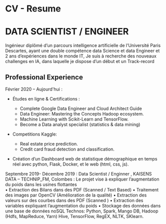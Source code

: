 # CV - Resume 
# DATA SCIENTIST / ENGINEER 
Ingénieur diplômé d’un parcours intelligence artificielle de l’Université Paris Descartes, ayant une double compétence data Science et data Engineer et 2 ans d’expériences dans le monde IT, Je suis à recherche des nouveaux challenges en IA, dans laquelle je dispose d’un début et un Track-record

## Professional Experience
Février 2020 – Aujourd'hui :
  - Études en ligne & Certifications :
    - Complete Google Data Engineer and Cloud Architect Guide
    - Data Engineer: Mastering the Concepts Hadoop ecosystem.
    - Machine Learning with Scikit-Learn and TensorFlow.
    - Become a Data analyst specialist (statistics & data mining)
  - Competitions Kaggle:   
    - Real estate price prediction.
    - Credit card fraud detection and classification.
    
  - Création d’un Dashboard web de statistique démographique en temps réel avec python, Flask, Docker, et le web (html, css, js).

Septembre 2019- Décembre 2019 :
Data Scientist / Enginner , KAISENS DATA – TECHNIP_FM, Colombes :
   Le projet vise à expliquer l’augmentation du poids dans les usines flottantes             
    • Extraction des Bilans dans des PDF (Scanned / Text Based)
    • Traitement des images par OpenCV (Amélioration de la qualité)
    • Extraction des valeurs sur des courbes dans des PDF (Scanned )
    • Extraction des variables expliquant l’augmentation du poids 
    • Stockage des données dans une base de données noSQL
          Technos: Python, Spark, Mango DB, Hadoop (Hdfs, MapReduce, Yarn)
          Hive, TensorFlow, RegEX, NLTK, SKlearn.
